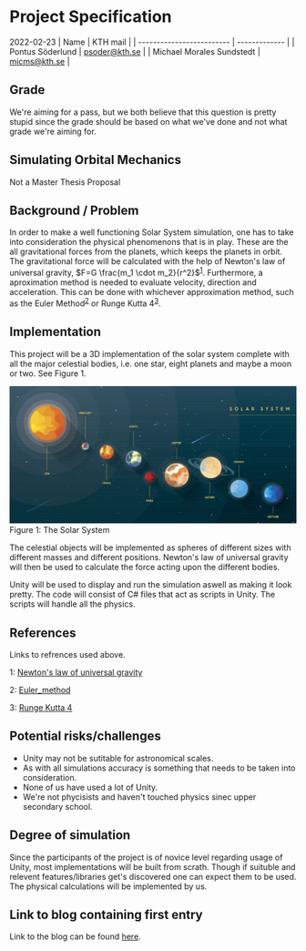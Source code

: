 # Project Specification

2022-02-23
| Name | KTH mail |
| ------------------------- | ------------- |
| Pontus Söderlund | psoder@kth.se |
| Michael Morales Sundstedt | micms@kth.se |

## Grade
We're aiming for a pass, but we both believe that this question is pretty stupid
since the grade should be based on what we've done and not what grade we're 
aiming for.

## Simulating Orbital Mechanics

Not a Master Thesis Proposal

## Background / Problem

In order to make a well functioning Solar System simulation, one has to take into
consideration the physical phenomenons that is in play. These are the all
gravitational forces from the planets, which keeps the planets in orbit. The
gravitational force will be calculated with the help of Newton's law of universal
gravity, $F=G \frac{m_1 \cdot m_2}{r^2}$<sup>[1](#References)</sup>. Furthermore,
a aproximation method is needed to evaluate velocity, direction and acceleration.
This can be done with whichever approximation method, such as the Euler
Method<sup>[2](#References)</sup> or Runge Kutta 4<sup>[3](#References)</sup>.

## Implementation

This project will be a 3D implementation of the solar system complete with all
the major celestial bodies, i.e. one star, eight planets and maybe a moon or two.
See Figure 1.

![The Solar System](./images/solar-system.png)
Figure 1: The Solar System

The celestial objects will be implemented as spheres of different sizes with
different masses and different positions. Newton's law of universal gravity will
then be used to calculate the force acting upon the different bodies.

Unity will be used to display and run the simulation aswell as making it look
pretty. The code will consist of C# files that act as scripts in Unity. The
scripts will handle all the physics.

## References

Links to refrences used above.

1: [Newton's law of universal gravity](https://en.wikipedia.org/wiki/Gravity)

2: [Euler_method](https://en.wikipedia.org/wiki/Euler_method)

3: [Runge Kutta 4](https://en.wikipedia.org/wiki/Runge%E2%80%93Kutta_methods)

## Potential risks/challenges

- Unity may not be sutitable for astronomical scales.
- As with all simulations accuracy is something that needs to be taken into consideration.
- None of us have used a lot of Unity.
- We're not phycisists and haven't touched physics sinec upper secondary school.

## Degree of simulation

Since the participants of the project is of novice level regarding usage of
Unity, most implementations will be built from scrath. Though if suituble and
relevent features/libraries get's discovered one can expect them to be used. The
physical calculations will be implemented by us.

## Link to blog containing first entry

Link to the blog can be found [here](https://github.com/psoder/modsim-project/wiki).
